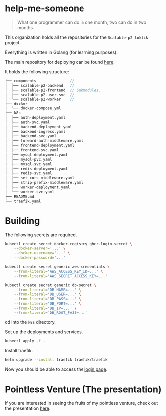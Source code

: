 # help-me-someone
> What one programmer can do in one month, two can do in two months.

This organization holds all the repositories for the `Scalable-p2 toktik` project.

Everything is written in Golang (for learning purposes).

The main repository for deploying can be found [here](https://github.com/help-me-someone/scalable-p2-orchestrator).

It holds the following structure:
```rust
├── components               // 
│  ├── scalable-p2-backend   // 
│  ├── scalable-p2-frontend  // Submodules.
│  ├── scalable-p2-user-svc  //
│  └── scalable-p2-worker    // 
├── docker
│  └── docker-compose.yml
├── k8s
│  ├── auth-deployment.yaml
│  ├── auth-svc.yaml
│  ├── backend-deployment.yaml
│  ├── backend-ingress.yaml
│  ├── backend-svc.yaml
│  ├── forward-auth-middleware.yaml
│  ├── frontend-deployment.yaml
│  ├── frontend-svc.yaml
│  ├── mysql-deployment.yaml
│  ├── mysql-pvc.yaml
│  ├── mysql-svc.yaml
│  ├── redis-deployment.yaml
│  ├── redis-svc.yaml
│  ├── set-cors-middleware.yaml
│  ├── strip-prefix-middleware.yaml
│  ├── worker-deployment.yaml
│  └── worker-svc.yaml
├── README.md
└── traefik.yaml
```

# Building

The following secrets are required.
```bash
kubectl create secret docker-registry ghcr-login-secret \
    --docker-server='...' \
    --docker-username='...' \
    --docker-password='...'

kubectl create secret generic aws-credentials \
    --from-literal='AWS_ACCESS_KEY_ID=...' \
    --from-literal='AWS_SECRET_ACCESS_KEY=...'

kubectl create secret generic db-secret \
    --from-literal='DB_NAME=...' \
    --from-literal='DB_USER=...' \
    --from-literal='DB_PASS=...' \
    --from-literal='DB_PORT=...' \
    --from-literal='DB_IP=...' \
    --from-literal='DB_ROOT_PASS=...'
```

cd into the `k8s` directory.

Set up the deployments and services.
```bash
kubectl apply -f .
```

Install traefik.
```bash
helm upgrade --install traefik traefik/traefik
```

Now you should be able to access the [login page](http://localhost/login).

# Pointless Venture (The presentation)
If you are interested in seeing the fruits of my pointless venture, check out the presentation [here](https://github.com/help-me-someone/pointless-venture).


